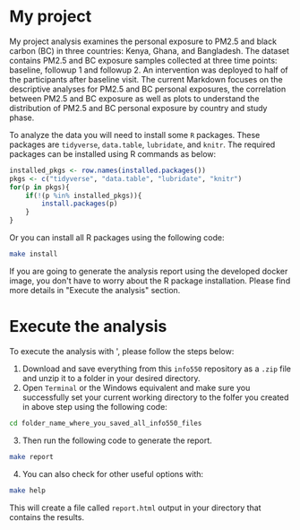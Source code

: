 # My project

My project analysis examines the personal exposure to PM2.5 and black carbon (BC) in three countries: Kenya, Ghana, and Bangladesh. The dataset contains PM2.5 and BC exposure samples collected at three time points: baseline, followup 1 and followup 2. An intervention was deployed to half of the participants after baseline visit. The current Markdown focuses on the descriptive analyses for PM2.5 and BC personal exposures, the correlation between PM2.5 and BC exposure as well as plots to understand the distribution of PM2.5 and BC personal exposure by country and study phase.

To analyze the data you will need to install some `R` packages. These packages are `tidyverse`, `data.table`, `lubridate`, and `knitr`. The required packages can be installed using R commands as below:

```r
installed_pkgs <- row.names(installed.packages())
pkgs <- c("tidyverse", "data.table", "lubridate", "knitr")
for(p in pkgs){
	if(!(p %in% installed_pkgs)){
		install.packages(p)
	}
}
```
Or you can install all R packages using the following code:
```bash
make install
```
If you are going to generate the analysis report using the developed docker image, you don't have to worry about the R package installation. Please find more details in "Execute the analysis" section. 

# Execute the analysis

To execute the analysis with ', please follow the steps below:
1. Download and save everything from this `info550` repository as a `.zip` file and unzip it to a folder in your desired directory. 
2. Open `Terminal` or the Windows equivalent and make sure you successfully set your current working directory to the folfer you created in above step using the following code:
```bash
cd folder_name_where_you_saved_all_info550_files
```
3. Then run the following code to generate the report.
```bash
make report
```
4. You can also check for other useful options with:
```bash
make help
```
This will create a file called `report.html` output in your directory that contains the results.
